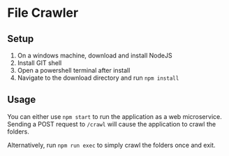 # File Crawler

## Setup

1. On a windows machine, download and install NodeJS
2. Install GIT shell 
3. Open a powershell terminal after install 
4. Navigate to the download directory and run `npm install` 

## Usage

You can either use `npm start` to run the application as a web microservice. Sending a POST request to `/crawl` will cause the application to crawl the folders.

Alternatively, run `npm run exec` to simply crawl the folders once and exit.